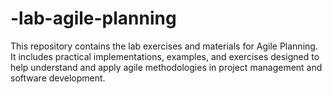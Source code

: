 # -lab-agile-planning
This repository contains the lab exercises and materials for Agile Planning. It includes practical implementations, examples, and exercises designed to help understand and apply agile methodologies in project management and software development.
